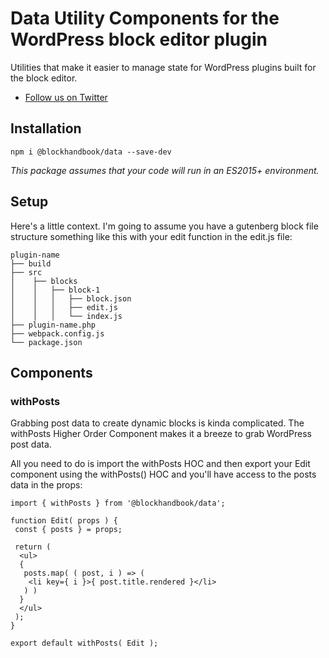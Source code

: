 # Data Utility Components for the WordPress block editor plugin

Utilities that make it easier to manage state for WordPress plugins built for the block editor.

* [Follow us on Twitter](https://twitter.com/blockhandbook)

## Installation

```
npm i @blockhandbook/data --save-dev
```

_This package assumes that your code will run in an ES2015+ environment._

## Setup

Here's a little context. I'm going to assume you have a gutenberg block file structure something like this with your edit function in the edit.js file:

```
plugin-name
├── build
├── src
│    ├── blocks
│    │   ├── block-1
│    │   │   ├── block.json
│    │   │   ├── edit.js
│    │   │   └── index.js
├── plugin-name.php
├── webpack.config.js
└── package.json
```

## Components

### withPosts

Grabbing post data to create dynamic blocks is kinda complicated.  The withPosts Higher Order Component makes it a breeze to grab WordPress post data.

All you need to do is import the withPosts HOC and then export your Edit component using the withPosts() HOC and you'll have access to the posts data in the props:

```
import { withPosts } from '@blockhandbook/data';

function Edit( props ) {
 const { posts } = props;

 return (
  <ul>
  {
   posts.map( ( post, i ) => (
    <li key={ i }>{ post.title.rendered }</li>
   ) )
  }
  </ul>
 );
}

export default withPosts( Edit );
```
